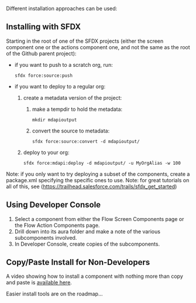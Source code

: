 Different installation approaches can be used:

## Installing with SFDX

Starting in the root of one of the SFDX projects (either the screen component one or the actions component one, and not the same as the root of the Github parent project):

- if you want to push to a scratch org, run:
  ```
  sfdx force:source:push
  ```
- if you want to deploy to a regular org:
  1. create a metadata version of the project:

     1. make a tempdir to hold the metadata:
        ```
        mkdir mdapioutput
        ```
     2. convert the source to metadata:
        ```
        sfdx force:source:convert -d mdapioutput/
        ```

  2. deploy to your org:
      ```
      sfdx force:mdapi:deploy -d mdapioutput/ -u MyOrgAlias -w 100
      ```

Note: if you only want to try deploying a subset of the components, create a package.xml specifying the specific ones to use.
Note: for great tutorials on all of this, see (https://trailhead.salesforce.com/trails/sfdx_get_started)

## Using Developer Console
1. Select a component from either the Flow Screen Components page or the Flow Action Components page.
2. Drill down into its aura folder and make a note of the various subcomponents involved.
2. In Developer Console, create copies of the subcomponents.

## Copy/Paste Install for Non-Developers
A video showing how to install a component with nothing more than copy and paste is [available here](https://drive.google.com/file/d/1f1ibaWk1ooeIbMLZXddJ2TRsSC0MSHB9/view?usp=sharing).

Easier install tools are on the roadmap...
